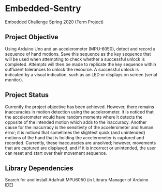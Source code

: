 # Embedded-Sentry
Embedded Challenge Spring 2020 (Term Project)

## Project Objective

Using Arduino Uno and an accelerometer (MPU-6050), detect and record a sequence of hand motions. Save this sequence as the key sequence that will be used when attempting to check whether a successful unlock is completed. Attempts will then be made to replicate the key sequence within sufficient tolerances to unlock the resource. A successful unlock is indicated by a visual indication, such as an LED or displays on screen (serial monitor). 

## Project Status

Currently the project objective has been achieved. However, there remains inaccuracies in motion detection using the accelerometer. It is noticed that the accelerometer would have random moments where it detects the opposite of the intended motion which adds to the inaccuracy. Another cause for the inacurracy is the sensitivity of the accelerometer and human error; it is noticed that sometimes the slightest quick (and unintended) motions of the hand that is holding the accelerometer is captured and recorded. Currently, these inaccuracies are unsolved; however, movements that are captured are displayed, and if it is incorrect or unintended, the user can reset and start over their movement sequence. 

## Library Dependencies 

Search for and install Adafruit MPU6050  (in Library Manager of Arduino IDE)
